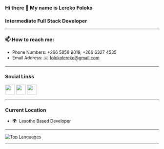 ### Hi there 👋 My name is Lereko Foloko

### Intermediate Full Stack Developer

---------------------------
### 📫 How to reach me:
- Phone Numbers: +266 5858 9019, +266 6327 4535
- Email Address: ✉️ folokolereko@gmail.com

---------------------------
### Social Links

  <a href="https://github.com/DevLereko/" target="_blank" rel="noreferrer"><img src="https://raw.githubusercontent.com/danielcranney/readme-generator/main/public/icons/socials/github-dark.svg" width="32" height="32" /></a> 
  <a href="https://www.linkedin.com/in/lereko-foloko-127bb71ab/" target="_blank" rel="noreferrer"><img src="https://raw.githubusercontent.com/danielcranney/readme-generator/main/public/icons/socials/linkedin.svg" width="32" height="32" /></a> 
  <a href="https://web.facebook.com/swatboy.foloko" target="_blank" rel="noreferrer"><img src="https://raw.githubusercontent.com/danielcranney/readme-generator/main/public/icons/socials/facebook.svg" width="32" height="32" /></a>
           
---------------------------
### Current Location
*   🌍  Lesotho Based Developer

---------------------------

<a href="https://github.com/devlereko" align="left"><img src="https://github-readme-stats.vercel.app/api/top-langs/?username=devlereko&langs_count=10&title_color=0891b2&text_color=ffffff&icon_color=0891b2&bg_color=1c1917&hide_border=true&locale=en&custom_title=Most%20%Used%20%Languages" alt="Top Languages" /></a>

---------------------------
<!--
**DevLereko/DevLereko** is a ✨ _special_ ✨ repository because its `README.md` (this file) appears on your GitHub profile.

Here are some ideas to get you started:
  
- 🔭 I’m currently working on ...
- 🌱 I’m currently learning ...
- 👯 I’m looking to collaborate on ...
- 🤔 I’m looking for help with ...
- 💬 Ask me about ...
- 📫 How to reach me: ...
- 😄 Pronouns: ...
- ⚡ Fun fact: ...
-->
